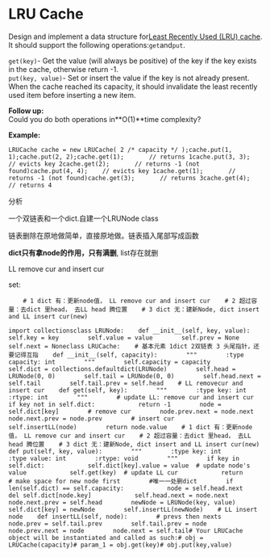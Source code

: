 # LRU Cache

Design and implement a data structure for[Least Recently Used \(LRU\) cache](https://en.wikipedia.org/wiki/Cache_replacement_policies#LRU). It should support the following operations:`get`and`put`.

`get(key)`- Get the value \(will always be positive\) of the key if the key exists in the cache, otherwise return -1.  
`put(key, value)`- Set or insert the value if the key is not already present. When the cache reached its capacity, it should invalidate the least recently used item before inserting a new item.

**Follow up:**  
Could you do both operations in**O\(1\)**time complexity?

**Example:**

```text
LRUCache cache = new LRUCache( 2 /* capacity */ );cache.put(1, 1);cache.put(2, 2);cache.get(1);       // returns 1cache.put(3, 3);    // evicts key 2cache.get(2);       // returns -1 (not found)cache.put(4, 4);    // evicts key 1cache.get(1);       // returns -1 (not found)cache.get(3);       // returns 3cache.get(4);       // returns 4
```

分析

一个双链表和一个dict.自建一个LRUNode class

链表删除在原地做简单，直接原地做。链表插入尾部写成函数

**dict只有拿node的作用，只有满删**, list存在就删   

 LL remove cur and insert cur

set:

```text
    # 1 dict 有：更新node值， LL remove cur and insert cur    # 2 超过容量：去dict 里head， 去LL head 腾位置    # 3 dict 无：建新Node, dict insert and LL insert cur(new)
```

```text
import collectionsclass LRUNode:    def __init__(self, key, value):        self.key = key        self.value = value        self.prev = None        self.next = Noneclass LRUCache:    # 基本元素 1dict 2双链表 3 头尾指针，还要记得互指    def __init__(self, capacity):        """        :type capacity: int        """        self.capacity = capacity        self.dict = collections.defaultdict(LRUNode)        self.head = LRUNode(0, 0)        self.tail = LRUNode(0, 0)        self.head.next = self.tail        self.tail.prev = self.head    # LL removecur and insert cur    def get(self, key):        """        :type key: int        :rtype: int        """        # update LL: remove cur and insert cur        if key not in self.dict:            return -1        node = self.dict[key]        # remove cur        node.prev.next = node.next        node.next.prev = node.prev        # insert cur        self.insertLL(node)        return node.value    # 1 dict 有：更新node值， LL remove cur and insert cur    # 2 超过容量：去dict 里head， 去LL head 腾位置    # 3 dict 无：建新Node, dict insert and LL insert cur(new)    def put(self, key, value):        """        :type key: int        :type value: int        :rtype: void        """        if key in self.dict:            self.dict[key].value = value  # update node's value            self.get(key)  # update LL cur            return        # make space for new node first        #唯一一处删dict        if len(self.dict) == self.capacity:            node = self.head.next            del self.dict[node.key]            self.head.next = node.next            node.next.prev = self.head        newNode = LRUNode(key, value)        self.dict[key] = newNode        self.insertLL(newNode)    # LL insert node    def insertLL(self, node):        # prevs then nexts        node.prev = self.tail.prev        self.tail.prev = node        node.prev.next = node        node.next = self.tail# Your LRUCache object will be instantiated and called as such:# obj = LRUCache(capacity)# param_1 = obj.get(key)# obj.put(key,value)
```

